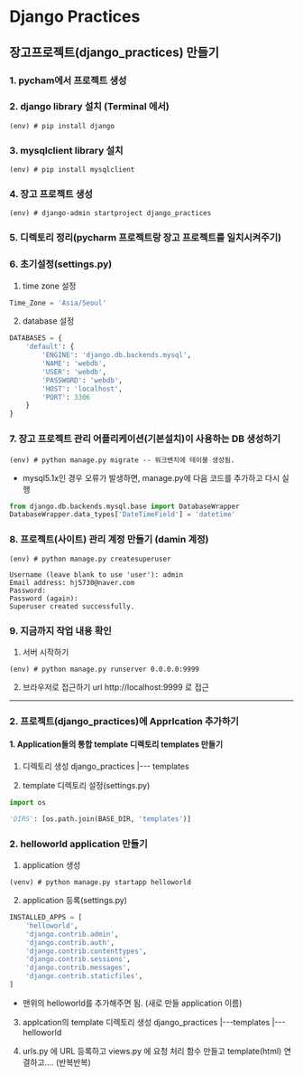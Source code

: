 # Django Practices

## 장고프로젝트(django_practices) 만들기

### 1. pycham에서 프로젝트 생성

### 2. django library 설치 (Terminal 에서)

```shell
(env) # pip install django
``` 

### 3. mysqlclient library 설치
```shell
(env) # pip install mysqlclient
```

### 4. 장고 프로젝트 생성
```shell
(env) # django-admin startproject django_practices
```

### 5. 디렉토리 정리(pycharm 프로젝트랑 장고 프로젝트를 일치시켜주기)

### 6. 초기설정(settings.py)
1) time zone 설정
```python
Time_Zone = 'Asia/Seoul'
```
2) database 설정
```python
DATABASES = {
    'default': {
        'ENGINE': 'django.db.backends.mysql',
        'NAME': 'webdb',
        'USER': 'webdb',
        'PASSWORD': 'webdb',
        'HOST': 'localhost',
        'PORT': 3306
    }
}
```

### 7. 장고 프로젝트 관리 어플리케이션(기본설치)이 사용하는 DB 생성하기
```shell
(env) # python manage.py migrate -- 워크밴치에 테이블 생성됨.
```
* mysql5.1x인 경우 오류가 발생하면, manage.py에 다음 코드를 추가하고 다시 실행
```python
from django.db.backends.mysql.base import DatabaseWrapper
DatabaseWrapper.data_types['DateTimeField'] = 'datetime'
```

### 8. 프로젝트(사이트) 관리 계정 만들기 (damin 계정)
```shell
(env) # python manage.py createsuperuser

Username (leave blank to use 'user'): admin
Email address: hj5730@naver.com
Password:
Password (again):
Superuser created successfully.
```

### 9. 지금까지 작업 내용 확인
1) 서버 시작하기
```shell
(env) # python manage.py runserver 0.0.0.0:9999
```
2) 브라우저로 접근하기
url http://localhost:9999 로 접근
   
------------------------------------------

### 2. 프로젝트(django_practices)에 Apprlcation 추가하기

#### 1. Application들의 통합 template 디렉토리 templates 만들기
1) 디렉토리 생성
django_practices
|--- templates
   
2) template 디렉토리 설정(settings.py)
```python
import os

'DIRS': [os.path.join(BASE_DIR, 'templates')]
```


### 2. helloworld application 만들기
1) application 생성
```shell (터미널에서 하라는 뜻)
(venv) # python manage.py startapp helloworld
```

2) application 등록(settings.py)
```python
INSTALLED_APPS = [
    'helloworld',
    'django.contrib.admin',
    'django.contrib.auth',
    'django.contrib.contenttypes',
    'django.contrib.sessions',
    'django.contrib.messages',
    'django.contrib.staticfiles',
]
```
* 맨위의 helloworld를 추가해주면 됨.
  (새로 만들 application 이름)

3) applcation의 template 디렉토리 생성
django_practices
|---templates
       |--- helloworld
   

4) urls.py 에 URL 등록하고 views.py 에 요청 처리 함수 만들고 template(html) 연결하고.... (반복반복)